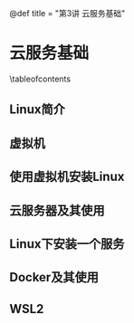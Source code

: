 @def title = "第3讲 云服务基础"

# 云服务基础

\tableofcontents

## Linux简介

## 虚拟机

## 使用虚拟机安装Linux

## 云服务器及其使用

## Linux下安装一个服务

## Docker及其使用

## WSL2